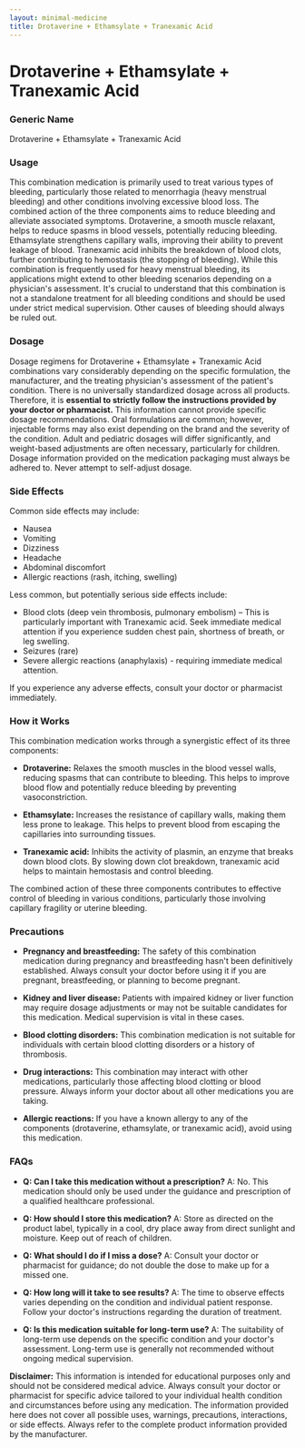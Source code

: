 ```yaml
---
layout: minimal-medicine
title: Drotaverine + Ethamsylate + Tranexamic Acid
---
```


# Drotaverine + Ethamsylate + Tranexamic Acid
### Generic Name
Drotaverine + Ethamsylate + Tranexamic Acid

### Usage

This combination medication is primarily used to treat various types of bleeding, particularly those related to menorrhagia (heavy menstrual bleeding) and other conditions involving excessive blood loss.  The combined action of the three components aims to reduce bleeding and alleviate associated symptoms.  Drotaverine, a smooth muscle relaxant, helps to reduce spasms in blood vessels, potentially reducing bleeding. Ethamsylate strengthens capillary walls, improving their ability to prevent leakage of blood. Tranexamic acid inhibits the breakdown of blood clots, further contributing to hemostasis (the stopping of bleeding). While this combination is frequently used for heavy menstrual bleeding, its applications might extend to other bleeding scenarios depending on a physician's assessment.  It's crucial to understand that this combination is not a standalone treatment for all bleeding conditions and should be used under strict medical supervision.  Other causes of bleeding should always be ruled out.


### Dosage

Dosage regimens for Drotaverine + Ethamsylate + Tranexamic Acid combinations vary considerably depending on the specific formulation, the manufacturer, and the treating physician's assessment of the patient's condition.  There is no universally standardized dosage across all products. Therefore, it is **essential to strictly follow the instructions provided by your doctor or pharmacist.**  This information cannot provide specific dosage recommendations.  Oral formulations are common; however, injectable forms may also exist depending on the brand and the severity of the condition. Adult and pediatric dosages will differ significantly, and weight-based adjustments are often necessary, particularly for children.  Dosage information provided on the medication packaging must always be adhered to.  Never attempt to self-adjust dosage.

### Side Effects

Common side effects may include:

* Nausea
* Vomiting
* Dizziness
* Headache
* Abdominal discomfort
* Allergic reactions (rash, itching, swelling)

Less common, but potentially serious side effects include:

* Blood clots (deep vein thrombosis, pulmonary embolism) – This is particularly important with Tranexamic acid.  Seek immediate medical attention if you experience sudden chest pain, shortness of breath, or leg swelling.
* Seizures (rare)
* Severe allergic reactions (anaphylaxis) - requiring immediate medical attention.


If you experience any adverse effects, consult your doctor or pharmacist immediately.


### How it Works

This combination medication works through a synergistic effect of its three components:

* **Drotaverine:**  Relaxes the smooth muscles in the blood vessel walls, reducing spasms that can contribute to bleeding. This helps to improve blood flow and potentially reduce bleeding by preventing vasoconstriction.

* **Ethamsylate:**  Increases the resistance of capillary walls, making them less prone to leakage.  This helps to prevent blood from escaping the capillaries into surrounding tissues.

* **Tranexamic acid:**  Inhibits the activity of plasmin, an enzyme that breaks down blood clots. By slowing down clot breakdown, tranexamic acid helps to maintain hemostasis and control bleeding.


The combined action of these three components contributes to effective control of bleeding in various conditions, particularly those involving capillary fragility or uterine bleeding.

### Precautions

* **Pregnancy and breastfeeding:** The safety of this combination medication during pregnancy and breastfeeding hasn't been definitively established.  Always consult your doctor before using it if you are pregnant, breastfeeding, or planning to become pregnant.

* **Kidney and liver disease:**  Patients with impaired kidney or liver function may require dosage adjustments or may not be suitable candidates for this medication.  Medical supervision is vital in these cases.

* **Blood clotting disorders:**  This combination medication is not suitable for individuals with certain blood clotting disorders or a history of thrombosis.

* **Drug interactions:**  This combination may interact with other medications, particularly those affecting blood clotting or blood pressure. Always inform your doctor about all other medications you are taking.

* **Allergic reactions:**  If you have a known allergy to any of the components (drotaverine, ethamsylate, or tranexamic acid), avoid using this medication.


### FAQs

* **Q: Can I take this medication without a prescription?**  A: No. This medication should only be used under the guidance and prescription of a qualified healthcare professional.

* **Q: How should I store this medication?** A: Store as directed on the product label, typically in a cool, dry place away from direct sunlight and moisture.  Keep out of reach of children.

* **Q: What should I do if I miss a dose?** A:  Consult your doctor or pharmacist for guidance; do not double the dose to make up for a missed one.

* **Q:  How long will it take to see results?** A: The time to observe effects varies depending on the condition and individual patient response.  Follow your doctor's instructions regarding the duration of treatment.

* **Q:  Is this medication suitable for long-term use?** A:  The suitability of long-term use depends on the specific condition and your doctor's assessment.  Long-term use is generally not recommended without ongoing medical supervision.


**Disclaimer:** This information is intended for educational purposes only and should not be considered medical advice. Always consult your doctor or pharmacist for specific advice tailored to your individual health condition and circumstances before using any medication.  The information provided here does not cover all possible uses, warnings, precautions, interactions, or side effects.  Always refer to the complete product information provided by the manufacturer.
